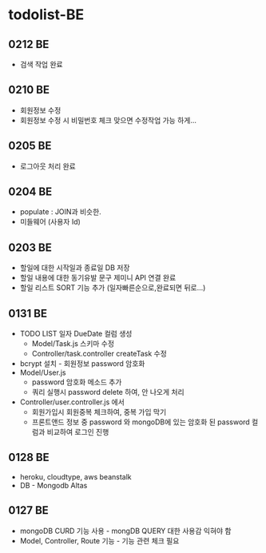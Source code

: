 # todolist-BE

## 0212 BE

- 검색 작업 완료

## 0210 BE

- 회원정보 수정
- 회원정보 수정 시 비밀번호 체크 맞으면 수정작업 가능 하게...

## 0205 BE

- 로그아웃 처리 완료

## 0204 BE

- populate : JOIN과 비슷한.
- 미들웨어 (사용자 Id)

## 0203 BE

- 할일에 대한 시작일과 종료일 DB 저장
- 할일 내용에 대한 동기유발 문구 제미니 API 연결 완료
- 할일 리스트 SORT 기능 추가 (일자빠른순으로,완료되면 뒤로...)

## 0131 BE

- TODO LIST 일자 DueDate 컬럼 생성
  - Model/Task.js 스키마 수정
  - Controller/task.controller createTask 수정
- bcrypt 설치 - 회원정보 password 암호화
- Model/User.js
  - password 암호화 메소드 추가
  - 쿼리 실행시 password delete 하여, 안 나오게 처리
- Controller/user.controller.js 에서
  - 회원가입시 회원중복 체크하여, 중복 가입 막기
  - 프론트앤드 정보 중 password 와 mongoDB에 있는 암호화 된 password 컬럼과 비교하여 로그인 진행

## 0128 BE

- heroku, cloudtype, aws beanstalk
- DB - Mongodb Altas

## 0127 BE

- mongoDB CURD 기능 사용 - mongDB QUERY 대한 사용감 익혀야 함
- Model, Controller, Route 기능 - 기능 관련 체크 필요
